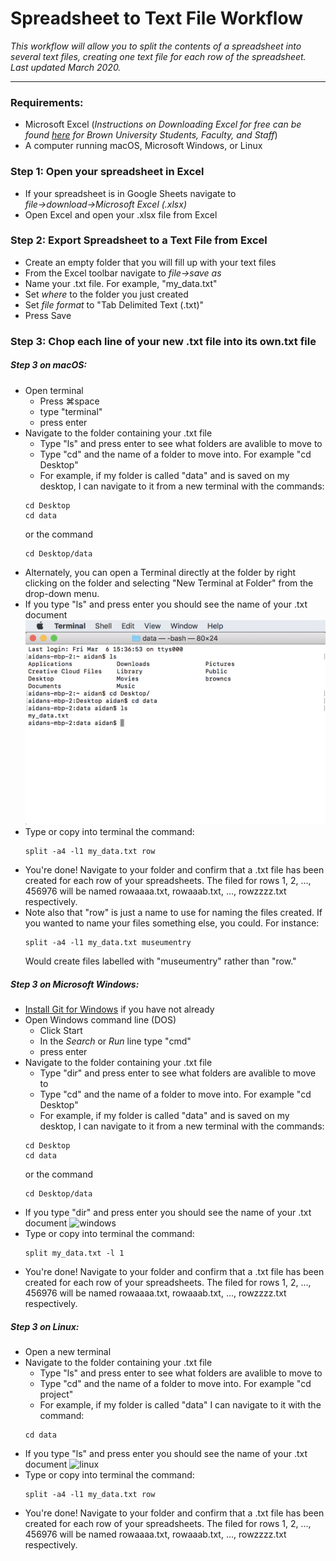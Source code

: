 # Spreadsheet to Text File Workflow
_This workflow will allow you to split the contents of a spreadsheet into several text files, creating one text file for each row of the spreadsheet. Last updated March 2020._
***
### Requirements:
* Microsoft Excel (_Instructions on Downloading Excel for free can be found [here](https://ithelp.brown.edu/kb/articles/install-microsoft-office-office-365-students-faculty-and-staff-personal-computers) for Brown University Students, Faculty, and Staff_)
* A computer running macOS, Microsoft Windows, or Linux
### Step 1: Open your spreadsheet in Excel
* If your spreadsheet is in Google Sheets navigate to _file&rarr;download&rarr;Microsoft Excel (.xlsx)_
* Open Excel and open your .xlsx file from Excel
### Step 2: Export Spreadsheet to a Text File from Excel
* Create an empty folder that you will fill up with your text files
* From the Excel toolbar navigate to _file&rarr;save as_
* Name your .txt file. For example, "my_data.txt"
* Set _where_ to the folder you just created
* Set _file format_ to "Tab Delimited Text (.txt)"
* Press Save
### Step 3: Chop each line of your new .txt file into its own.txt file
##### Step 3 on macOS:
* Open terminal 
    * Press &#8984;space
    * type "terminal"
    * press enter
* Navigate to the folder containing your .txt file
    * Type "ls" and press enter to see what folders are avalible to move to
    * Type "cd" and the name of a folder to move into. For example "cd Desktop"
    * For example, if my folder is called "data" and is saved on my desktop, I can navigate to it from a new terminal with the commands:
    ~~~
    cd Desktop
    cd data
    ~~~
    or the command 
    ~~~
    cd Desktop/data
    ~~~
* Alternately, you can open a Terminal directly at the folder by right clicking on the folder and selecting "New Terminal at Folder" from the drop-down menu. 
* If you type "ls" and press enter you should see the name of your .txt document
    ![terminal](Images/split/terminal.png)
* Type or copy into terminal the command:
    ~~~
    split -a4 -l1 my_data.txt row
    ~~~
* You're done! Navigate to your folder and confirm that a .txt file has been created for each row of your spreadsheets. The filed for rows 1, 2, ..., 456976 will be named rowaaaa.txt, rowaaab.txt, ..., rowzzzz.txt respectively. 
* Note also that "row" is just a name to use for naming the files created. If you wanted to name your files something else, you could. For instance: 
    ~~~
    split -a4 -l1 my_data.txt museumentry
    ~~~
    Would create files labelled with "museumentry" rather than "row." 
    
##### Step 3 on Microsoft Windows:
* [Install Git for Windows](https://git-scm.com/download) if you have not already
* Open Windows command line (DOS)
    * Click Start
    * In the _Search_ or _Run_ line type "cmd"
    * press enter
* Navigate to the folder containing your .txt file
    * Type "dir" and press enter to see what folders are avalible to move to
    * Type "cd" and the name of a folder to move into. For example "cd Desktop"
    * For example, if my folder is called "data" and is saved on my desktop, I can navigate to it from a new terminal with the commands:
    ~~~
    cd Desktop
    cd data
    ~~~
    or the command 
    ~~~
    cd Desktop/data
    ~~~
* If you type "dir" and press enter you should see the name of your .txt document
    ![windows](Images/split/windows.png)
* Type or copy into terminal the command:
    ~~~
    split my_data.txt -l 1 
    ~~~
* You're done! Navigate to your folder and confirm that a .txt file has been created for each row of your spreadsheets. The filed for rows 1, 2, ..., 456976 will be named rowaaaa.txt, rowaaab.txt, ..., rowzzzz.txt respectively. 

##### Step 3 on Linux:

* Open a new terminal 
* Navigate to the folder containing your .txt file
    * Type "ls" and press enter to see what folders are avalible to move to
    * Type "cd" and the name of a folder to move into. For example "cd project"
    * For example, if my folder is called "data" I can navigate to it with the command:
    ~~~
    cd data
    ~~~
* If you type "ls" and press enter you should see the name of your .txt document
    ![linux]()
* Type or copy into terminal the command:
    ~~~
    split -a4 -l1 my_data.txt row
    ~~~
* You're done! Navigate to your folder and confirm that a .txt file has been created for each row of your spreadsheets. The filed for rows 1, 2, ..., 456976 will be named rowaaaa.txt, rowaaab.txt, ..., rowzzzz.txt respectively. 
